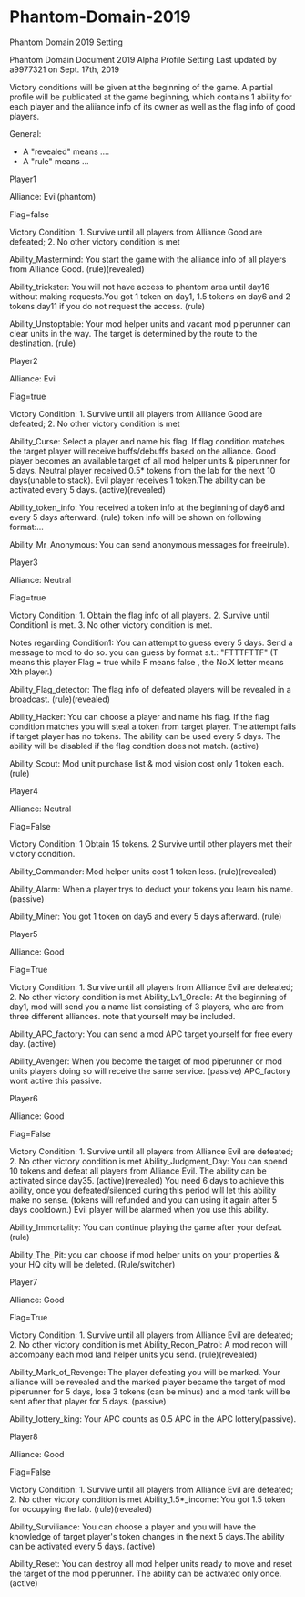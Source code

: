 # Phantom-Domain-2019
Phantom Domain 2019 Setting


Phantom Domain Document 2019 Alpha
Profile Setting
Last updated by a9977321 on Sept. 17th, 2019

Victory conditions will be given at the beginning of the game. A partial profile will be publicated at the game beginning, which contains 1 ability for each player and the aliiance info of its owner as well as the flag info of good players. 

General:

- A "revealed" means ....
- A "rule" means ...


Player1

Alliance: Evil(phantom)

Flag=false

Victory Condition: 1. Survive until all players from Alliance Good are defeated; 2. No other victory condition is met

Ability_Mastermind: You start the game with the alliance info of all players from Alliance Good. (rule)(revealed)

Ability_trickster: You will not have access to phantom area until day16 without making requests.You got 1 token on day1, 1.5 tokens on day6 and 2 tokens day11 if you do not request the access.   (rule)

Ability_Unstoptable: Your mod helper units and vacant mod piperunner can clear units in the way. The target is determined by the route to the destination. (rule)




Player2

Alliance: Evil

Flag=true

Victory Condition: 1. Survive until all players from Alliance Good are defeated; 2. No other victory condition is met

Ability_Curse: Select a player and name his flag. If flag condition matches the target player will receive buffs/debuffs based on the alliance. Good player becomes an available target of all mod helper units & piperunner for 5 days. Neutral player received 0.5* tokens from the lab for the next 10 days(unable to stack). Evil player receives 1 token.The ability can be activated every 5 days.  (active)(revealed)

Ability_token_info: You received a token info at the beginning of day6 and every 5 days afterward. (rule)
token info will be shown on following format:...

Ability_Mr_Anonymous: You can send anonymous messages for free(rule). 





Player3

Alliance: Neutral

Flag=true

Victory Condition: 1. Obtain the flag info of all players. 2. Survive until Condition1 is met. 3. No other victory condition is met. 

Notes regarding Condition1: You can attempt to guess every 5 days. Send a message to mod to do so. 
you can guess by format s.t.: "FTTTFTTF" (T means this player Flag = true while F means false , the No.X letter means Xth player.)

Ability_Flag_detector: The flag info of defeated players will be revealed in a broadcast. (rule)(revealed)

Ability_Hacker: You can choose a player and name his flag. If the flag condition matches you will steal a token from target player. The attempt fails if target player has no tokens. The ability can be used every 5 days. The ability will be disabled if the flag condtion does not match. (active)

Ability_Scout: Mod unit purchase list & mod vision cost only 1 token each. (rule)





Player4

Alliance: Neutral

Flag=False

Victory Condition: 1 Obtain 15 tokens. 2 Survive until other players met their victory condition. 

Ability_Commander: Mod helper units cost 1 token less. (rule)(revealed)

Ability_Alarm: When a player trys to deduct your tokens you learn his name. (passive)

Ability_Miner: You got 1 token on day5 and every 5 days afterward. (rule)





Player5

Alliance: Good

Flag=True

Victory Condition: 1. Survive until all players from Alliance Evil are defeated; 2. No other victory condition is met
Ability_Lv1_Oracle:  At the beginning of day1, mod will send you a name list consisting of 3 players, who are from three different alliances.
note that yourself may be included.

Ability_APC_factory: You can send a mod APC target yourself for free every day. (active)

Ability_Avenger: When you become the target of mod piperunner or mod units players doing so will receive the same service. (passive)
APC_factory wont active this passive.




Player6

Alliance: Good

Flag=False

Victory Condition: 1. Survive until all players from Alliance Evil are defeated; 2. No other victory condition is met
Ability_Judgment_Day: You can spend 10 tokens and defeat all players from Alliance Evil. The ability can be activated since day35. (active)(revealed)
You need 6 days to achieve this ability, once you defeated/silenced during this period will let this ability make no sense. (tokens will refunded and you can using it again after 5 days cooldown.) Evil player will be alarmed when you use this ability.

Ability_Immortality: You can continue playing the game after your defeat. (rule)

Ability_The_Pit: you can choose if mod helper units on your properties & your HQ city will be deleted. (Rule/switcher)





Player7

Alliance: Good

Flag=True

Victory Condition: 1. Survive until all players from Alliance Evil are defeated; 2. No other victory condition is met
Ability_Recon_Patrol: A mod recon will accompany each mod land helper units you send. (rule)(revealed)

Ability_Mark_of_Revenge: The player defeating you will be marked.  Your alliance will be revealed and the marked player became the target of mod piperunner for 5 days, lose 3 tokens (can be minus) and a mod tank will be sent after that player for 5 days. (passive)

Ability_lottery_king: Your APC counts as 0.5 APC in the APC lottery(passive). 







Player8

Alliance: Good

Flag=False

Victory Condition: 1. Survive until all players from Alliance Evil are defeated; 2. No other victory condition is met
Ability_1.5*_income: You got 1.5 token for occupying the lab. (rule)(revealed)

Ability_Surviliance: You can choose a player and you will have the knowledge of target player's token changes in the next 5 days.The ability can be activated every 5 days.  (active)

Ability_Reset: You can destroy all mod helper units ready to move and reset the target of the mod piperunner. The ability can be activated only once. (active)


